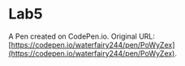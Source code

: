 # Lab5

A Pen created on CodePen.io. Original URL: [https://codepen.io/waterfairy244/pen/PoWyZex](https://codepen.io/waterfairy244/pen/PoWyZex).

